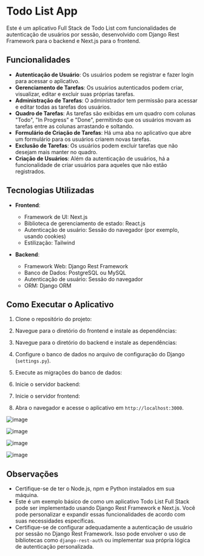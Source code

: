 # Todo List App

Este é um aplicativo Full Stack de Todo List com funcionalidades de autenticação de usuários por sessão, desenvolvido com Django Rest Framework para o backend e Next.js para o frontend.

## Funcionalidades

- **Autenticação de Usuário**: Os usuários podem se registrar e fazer login para acessar o aplicativo.
- **Gerenciamento de Tarefas**: Os usuários autenticados podem criar, visualizar, editar e excluir suas próprias tarefas.
- **Administração de Tarefas**: O administrador tem permissão para acessar e editar todas as tarefas dos usuários.
- **Quadro de Tarefas**: As tarefas são exibidas em um quadro com colunas "Todo", "In Progress" e "Done", permitindo que os usuários movam as tarefas entre as colunas arrastando e soltando.
- **Formulário de Criação de Tarefas**: Há uma aba no aplicativo que abre um formulário para os usuários criarem novas tarefas.
- **Exclusão de Tarefas**: Os usuários podem excluir tarefas que não desejam mais manter no quadro.
- **Criação de Usuários**: Além da autenticação de usuários, há a funcionalidade de criar usuários para aqueles que não estão registrados.

## Tecnologias Utilizadas

- **Frontend**:
  - Framework de UI: Next.js
  - Biblioteca de gerenciamento de estado: React.js
  - Autenticação de usuário: Sessão do navegador (por exemplo, usando cookies)
  - Estilização: Tailwind

- **Backend**:
  - Framework Web: Django Rest Framework
  - Banco de Dados: PostgreSQL ou MySQL
  - Autenticação de usuário: Sessão do navegador
  - ORM: Django ORM

## Como Executar o Aplicativo

1. Clone o repositório do projeto:


2. Navegue para o diretório do frontend e instale as dependências:


3. Navegue para o diretório do backend e instale as dependências:


4. Configure o banco de dados no arquivo de configuração do Django (`settings.py`).

5. Execute as migrações do banco de dados:


6. Inicie o servidor backend:


7. Inicie o servidor frontend:


8. Abra o navegador e acesse o aplicativo em `http://localhost:3000`.

![image](https://github.com/caiovalle2/todo-list-fullstack/assets/80835499/7c97dfa0-7e30-4725-acfb-16812157621b)

![image](https://github.com/caiovalle2/todo-list-fullstack/assets/80835499/cb8a9ffd-b9d6-48c2-bc79-e127cbf5a797)

![image](https://github.com/caiovalle2/todo-list-fullstack/assets/80835499/fbb653e7-d89a-4f60-9460-f7c1862a5629)

![image](https://github.com/caiovalle2/todo-list-fullstack/assets/80835499/721d7839-43d7-4a12-9d9a-c110bc548cde)

## Observações

- Certifique-se de ter o Node.js, npm e Python instalados em sua máquina.
- Este é um exemplo básico de como um aplicativo Todo List Full Stack pode ser implementado usando Django Rest Framework e Next.js. Você pode personalizar e expandir essas funcionalidades de acordo com suas necessidades específicas.
- Certifique-se de configurar adequadamente a autenticação de usuário por sessão no Django Rest Framework. Isso pode envolver o uso de bibliotecas como `django-rest-auth` ou implementar sua própria lógica de autenticação personalizada.
